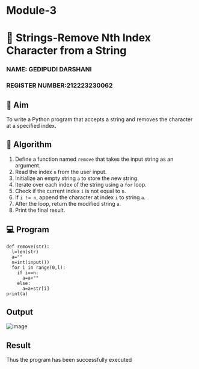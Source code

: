 # Module-3
# 🧹 Strings-Remove Nth Index Character from a String
### NAME: GEDIPUDI DARSHANI
### REGISTER NUMBER:212223230062
## 🎯 Aim
To write a Python program that accepts a string and removes the character at a specified index.

## 🧠 Algorithm
1. Define a function named `remove` that takes the input string as an argument.
2. Read the index `n` from the user input.
3. Initialize an empty string `a` to store the new string.
4. Iterate over each index of the string using a `for` loop.
5. Check if the current index `i` is not equal to `n`.
6. If `i != n`, append the character at index `i` to string `a`.
7. After the loop, return the modified string `a`.
8. Print the final result.

## 💻 Program
```
def remove(str): 
  l=len(str) 
  a="" 
  n=int(input()) 
  for i in range(0,l): 
    if i==n: 
      a=a+"" 
    else: 
      a=a+str[i] 
print(a)
```

## Output
![image](https://github.com/user-attachments/assets/a7c47602-763a-4802-8f40-ca63a9905258)

## Result
Thus the program has been successfully executed
